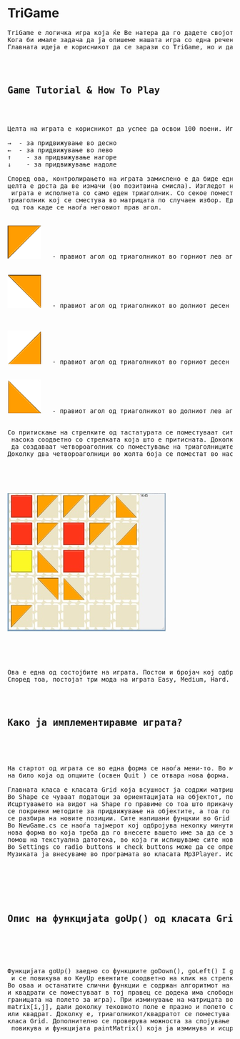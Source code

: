 <html>
<head>
<meta charset="UTF-8">
</head>

<body>

<h1><strong>TriGame</strong></h1>

<pre>
TriGame е логичка игра која ќе Ве натера да го дадете својот максимум за да победитe.
Кога би имале задача да ја опишеме нашата игра со една реченица, ова е реченицата која најдобро го прави тоа. 
Главната идеја е корисникот да се зарази со TriGame, но и да не му се дозволи лесно да победи.



<h2>Game Tutorial & How To Play</h2>


Целта на играта е корисникот да успее да освои 100 поени. Играта се игра со помош на стрелките на тастатурата:

→  - за придвижување во десно
←  - за придвижување во лево
↑    - за придвижување нагоре
↓    - за придвижување надоле

Според ова, контролирањето на играта замислено е да биде едноставно, но нејзината логика иако наизглед едноставна,
целта е доста да ве измачи (во позитвина смисла). Изгледот на играта е составен од матрица 5x5, која на стартот од
 играта е исполнета со само еден триаголник. Со секое поместување на триаголникот низ матрицата, се создава нов 
триаголник кој се сместува во матрицата по случаен избор. Еден триаголник може да се најде во 4 позиции во зависност
 од тоа каде се наоѓа неговиот прав агол.


<img src="https://github.com/Gago993/TriGame/blob/master/MenuButton/Resources/t1.png"/>   - правиот агол од триаголникот во горниот лев агол од квадратчето


<img src="https://github.com/Gago993/TriGame/blob/master/MenuButton/Resources/t2.png"/>   - правиот агол од триаголникот во долниот десен агол од квадратчето  
 


<img src="https://github.com/Gago993/TriGame/blob/master/MenuButton/Resources/t3.png"/>   - правиот агол од триаголникот во горниот десен агол од квадратчето


<img src="https://github.com/Gago993/TriGame/blob/master/MenuButton/Resources/t4.png"/>   - правиот агол од триаголникот во долниот лев агол од квадрачето


Со притискање на стрелките од тастатурата се поместуваат сите постоечки триаголници во празните полиња од матрицата во
 насока соодветно со стрелката која што е притисната. Доколку постојат 2 триаголници еден до друг кои се така  позиционирани
 да создаваат четвороаголник со поместување на триаголниците еден кон друг се создава четвороаголник во жолта боја. 
Доколку два четвороаголници во жолта боја се поместат во насока еден кон друг се создава црвен четвороаголник. 





<img src="https://github.com/Gago993/TriGame/blob/master/MenuButton/Resources/gameImage.jpg"/>





Ова е една од состојбите на играта. Постои и бројач кој одбројува и тоа во зависност од претходно избраната тежина од Settings.
Според тоа, постојат три мода на играта Easy, Medium, Hard.



<h2>Како ја имплементиравме играта?</h2>



На стартот од играта се во една форма се наоѓа мени-то. Во менито има 4 опции, New Game, Rankings, Settings и Quit. Со кликање
на било која од опциите (освен Quit ) се отвара нова форма. Тоа значи дека работиме со повеќе различни форми. 

Главната класа е класата Grid која всушност ја содржи матрицата на играта, матрица од објекти од класата Shape. 
Во Shape се чуваат податоци за ориентацијата на објектот, поточно за каков триаголник/коцка станува збор. 
Исцртувањето на видот на Shape го правиме со тоа што прикачуваме нови слики од Resourses. Во Grid класата 
се покриени методите за придвижување на објектите, а тоа го правиме со повторно исцртување на сите објекти на матрицата, 
се разбира на новите позиции. Сите напишани фунцкии во Grid класата, се повикуваат во кодот на формата NewGame. 	
Во NewGame.cs се наоѓа тајмерот кој одбројува неколку минути. Кога ќе дојде до 0, играта е завршена и автоматски се отвара 
нова форма во која треба да го внесете вашето име за да се зачува резултатот. Зачувувањето на резултатите го правиме со 
помош на текстуална датотека, во која ги испишуваме сите нововнесени резултати и ги прикажуваме кога ќе се отвори формата Rankings. 
Во Settings со radio buttons и check buttons може да се определи модот на играта, како и тоа дали сакаме да има музика или не. 
Музиката ја внесуваме во програмата во класата Mp3Player. Исто така има можност и за промена на песната.






<h2>Опис на функциjata goUp() од класата Grid</h2>




Функцијата goUp() заедно со функциите goDown(), goLeft() I goRight() се главните функции во играта. Оваа функција е дел од класата Grid.cs
 и се повикува во KeyUp евентите соодветно на клик на стрелките при играње. Оваа функција ја изминува матрицата од објекти Shape. 
Во оваа и останатите слични функции е содржан алгоритмот на играта – при придвижување со стрелките во некој правец сите триаголници 
и квадрати се поместуваат в тој правец се додека има слободни полиња ( застануваат кога ќе наидат на друг триаголник/квадрат или на 
границата на полето за игра). При изминување на матрицата во оваа функција се проверува со if – услови за секое поле од  матрицата 
matrix[i,j], дали доколку тековното поле е празно и полето сто се наоѓа под него на матрицата (иста колона, нов ред) е триаголник 
или квадрат. Доколку е, триаголникот/квадратот се поместува нагоре за една позиција – се менува изгледот на матрицата во основната 
класа Grid. Дополнително се проверува можноста за спојување (join) на два триаголници или два жолти квадрати. Во оваа функција се
 повикува и функцијата paintMatrix() која ја изминува и исцртува матрицата.


</pre>

</body>
</html>
